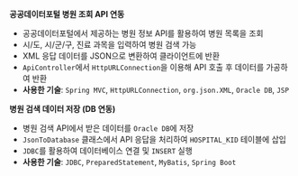 **공공데이터포털 병원 조회 API 연동**
- 공공데이터포털에서 제공하는 병원 정보 API를 활용하여 병원 목록을 조회
- 시/도, 시/군/구, 진료 과목을 입력하여 병원 검색 가능
- XML 응답 데이터를 JSON으로 변환하여 클라이언트에 반환
- `ApiController`에서 `HttpURLConnection`을 이용해 API 호출 후 데이터를 가공하여 반환
- **사용한 기술**: `Spring MVC`, `HttpURLConnection`, `org.json.XML`, `Oracle DB`, `JSP`

**병원 검색 데이터 저장 (DB 연동)**
- 병원 검색 API에서 받은 데이터를 `Oracle DB`에 저장
- `JsonToDatabase` 클래스에서 API 응답을 처리하여 `HOSPITAL_KID` 테이블에 삽입
- `JDBC`를 활용하여 데이터베이스 연결 및 `INSERT` 실행
- **사용한 기술**: `JDBC`, `PreparedStatement`, `MyBatis`, `Spring Boot`
